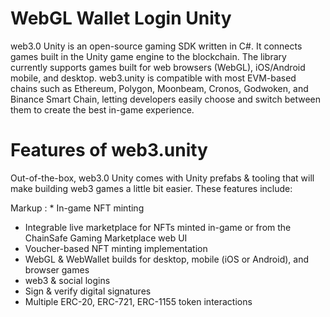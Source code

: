 # WebGL Wallet Login Unity

web3.0 Unity is an open-source gaming SDK written in C#. It connects games built in the Unity game engine to the blockchain. The library currently supports games built for web browsers (WebGL), iOS/Android mobile, and desktop. web3.unity is compatible with most EVM-based chains such as Ethereum, Polygon, Moonbeam, Cronos, Godwoken, and Binance Smart Chain, letting developers easily choose and switch between them to create the best in-game experience.

# Features of web3.unity
Out-of-the-box, web3.0 Unity comes with Unity prefabs & tooling that will make building web3 games a little bit easier. These features include:

 Markup : * In-game NFT minting
* Integrable live marketplace for NFTs minted in-game or from the ChainSafe Gaming Marketplace web UI
* Voucher-based NFT minting implementation
* WebGL & WebWallet builds for desktop, mobile (iOS or Android), and browser games
* web3 & social logins
* Sign & verify digital signatures
* Multiple ERC-20, ERC-721, ERC-1155 token interactions